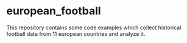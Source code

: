 # european_football

This repository contains some code examples which collect historical football data from 11 european countries and analyze it.
